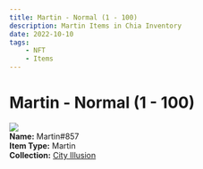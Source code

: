 ```yaml
---
title: Martin - Normal (1 - 100)
description: Martin Items in Chia Inventory
date: 2022-10-10
tags:
    - NFT
    - Items
---
```


# Martin - Normal (1 - 100)
<div class="item_thumbnail">
<img loading="lazy" src="https://ssqrxeaxhqjwtqpjamgzisxvtyr6dci4ah3hanvxcwceswrmt4.arweave.net/lKEbkBc8E2nB6QMNlEr1niPhiR-wB9nA2txWESVosn0"><br/>
<div><strong>Name:</strong> Martin#857</div>
<div><strong>Item Type:</strong> Martin</div>
<div><strong>Collection:</strong> <a href="https://www.spacescan.io/xch/nft/collection/col1lend2dcn558km4wcwta4xnkfv3xpcmlp9kyt0m909emvfxechlyqdl5ndg">City Illusion</a></div>
</div>

